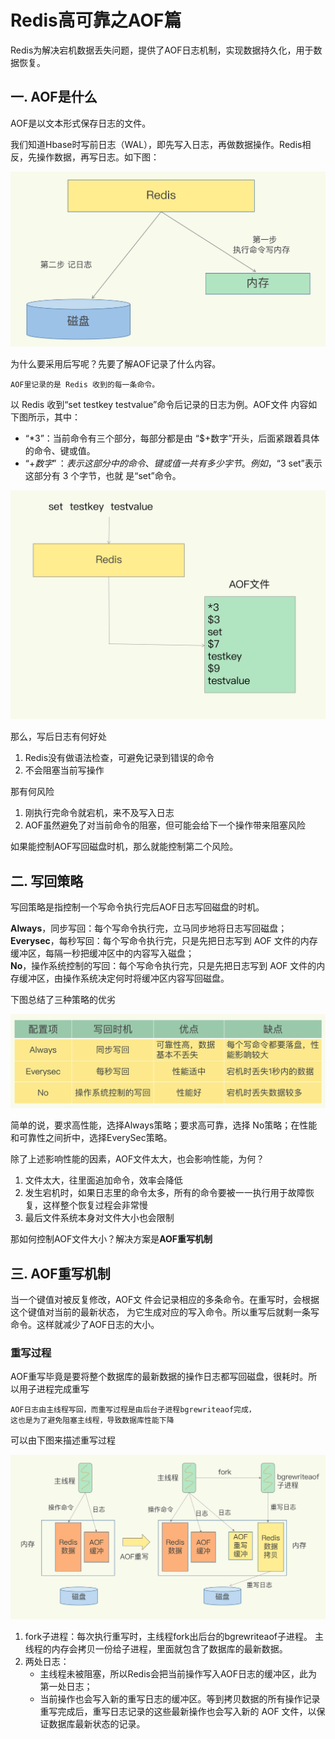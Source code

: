 # Redis高可靠之AOF篇
Redis为解决宕机数据丢失问题，提供了AOF日志机制，实现数据持久化，用于数据恢复。

## 一. AOF是什么
AOF是以文本形式保存日志的文件。  

我们知道Hbase时写前日志（WAL），即先写入日志，再做数据操作。Redis相反，先操作数据，再写日志。如下图：

![](Redis图/AOF后写.png)

为什么要采用后写呢？先要了解AOF记录了什么内容。  

    AOF里记录的是 Redis 收到的每一条命令。  

以 Redis 收到“set testkey testvalue”命令后记录的日志为例。AOF文件
内容如下图所示，其中：  
* “*3”：当前命令有三个部分，每部分都是由 “$+数字”开头，后面紧跟着具体
的命令、键或值。  
* “$+数字”：表示这部分中的 命令、键或值一共有多少字节。 例如，“$3 set”表示这部分有 3 个字节，也就 是“set”命令。

![](Redis图/AOF日志内容.png)

那么，写后日志有何好处
1. Redis没有做语法检查，可避免记录到错误的命令
2. 不会阻塞当前写操作  

那有何风险
1. 刚执行完命令就宕机，来不及写入日志
2. AOF虽然避免了对当前命令的阻塞，但可能会给下一个操作带来阻塞风险  

如果能控制AOF写回磁盘时机，那么就能控制第二个风险。

## 二. 写回策略
写回策略是指控制一个写命令执行完后AOF日志写回磁盘的时机。

**Always**，同步写回：每个写命令执行完，立马同步地将日志写回磁盘；  
**Everysec**，每秒写回：每个写命令执行完，只是先把日志写到 AOF 文件的内存缓冲区，每隔一秒把缓冲区中的内容写入磁盘；  
**No**，操作系统控制的写回：每个写命令执行完，只是先把日志写到 AOF 文件的内存缓冲区，由操作系统决定何时将缓冲区内容写回磁盘。  

下图总结了三种策略的优劣

![img.png](Redis图/AOF写回策略.png)

简单的说，要求高性能，选择Always策略；要求高可靠，选择
No策略；在性能和可靠性之间折中，选择EverySec策略。

除了上述影响性能的因素，AOF文件太大，也会影响性能，为何？
1. 文件太大，往里面追加命令，效率会降低
2. 发生宕机时，如果日志里的命令太多，所有的命令要被一一执行用于故障恢复，这样整个恢复过程会非常慢
3. 最后文件系统本身对文件大小也会限制 

那如何控制AOF文件大小？解决方案是**AOF重写机制**
## 三. AOF重写机制
当一个键值对被反复修改，AOF文 件会记录相应的多条命令。在重写时，会根据这个键值对当前的最新状态，
为它生成对应的写入命令。所以重写后就剩一条写命令。这样就减少了AOF日志的大小。

### 重写过程
AOF重写毕竟是要将整个数据库的最新数据的操作日志都写回磁盘，很耗时。所以用子进程完成重写

    AOF日志由主线程写回，而重写过程是由后台子进程bgrewriteaof完成，
    这也是为了避免阻塞主线程，导致数据库性能下降

可以由下图来描述重写过程

![img.png](Redis图/AOF重写.png)

1. fork子进程：每次执行重写时，主线程fork出后台的bgrewriteaof子进程。
主线程的内存会拷贝一份给子进程，里面就包含了数据库的最新数据。
2. 两处日志：  
   * 主线程未被阻塞，所以Redis会把当前操作写入AOF日志的缓冲区，此为第一处日志；
   * 当前操作也会写入新的重写日志的缓冲区。等到拷贝数据的所有操作记录重写完成后，重写日志记录的这些最新操作也会写入新的 AOF 文件，以保证数据库最新状态的记录。




